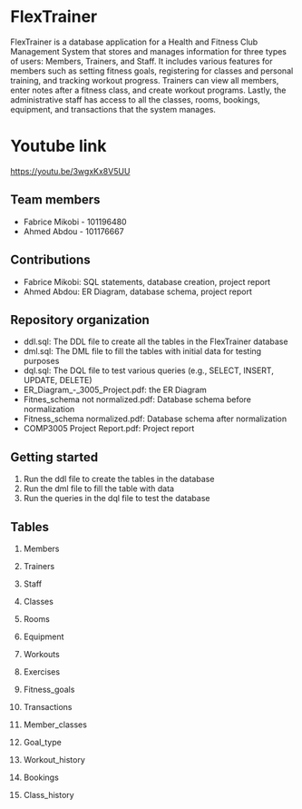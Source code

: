 # FlexTrainer
FlexTrainer is a database application for a Health and Fitness Club Management System that stores and manages information for three types of users: Members, Trainers, and Staff. It includes various features for members such as setting fitness goals, registering for classes and personal training, and tracking workout progress. Trainers can view all members, enter notes after a fitness class, and create workout programs. Lastly, the administrative staff has access to all the classes, rooms, bookings, equipment, and transactions that the system manages.

# Youtube link
https://youtu.be/3wgxKx8V5UU

## Team members
- Fabrice Mikobi - 101196480
- Ahmed Abdou - 101176667

## Contributions 
- Fabrice Mikobi: SQL statements, database creation, project report
- Ahmed Abdou: ER Diagram, database schema, project report
## Repository organization
- ddl.sql: The DDL file to create all the tables in the FlexTrainer database
- dml.sql: The DML file to fill the tables with initial data for testing purposes
- dql.sql: The DQL file to test various queries (e.g., SELECT, INSERT, UPDATE, DELETE)
- ER_Diagram_-_3005_Project.pdf: the ER Diagram
- Fitnes_schema not normalized.pdf: Database schema before normalization
- Fitness_schema normalized.pdf: Database schema after normalization
- COMP3005 Project Report.pdf: Project report

## Getting started 
1. Run the ddl file to create the tables in the database
2. Run the dml file to fill the table with data
3. Run the queries in the dql file to test the database

## Tables


1. Members

2. Trainers

3. Staff

4. Classes

5. Rooms

6. Equipment

7. Workouts 

8. Exercises 

9. Fitness_goals

10. Transactions 

11. Member_classes

12. Goal_type

13. Workout_history

14. Bookings

15. Class_history

